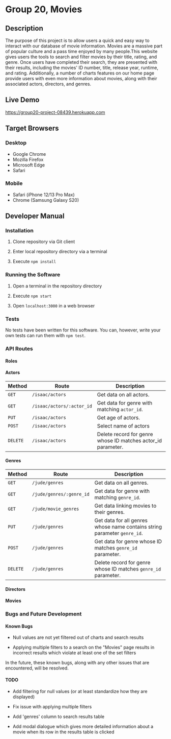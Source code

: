 # Group 20, Movies

## Description

The purpose of this project is to allow users a quick and easy way to interact with our database of movie information. Movies are a massive part of popular culture and a pass time enjoyed by many people.This website gives users the tools to search and filter movies by their title, rating, and genre. Once users have completed their search, they are presented with their results, including the movies' ID number, title, release year, runtime, and rating. Additionally, a number of charts features on our home page provide users with even more information about movies, along with their associated actors, directors, and genres.

## Live Demo

https://group20-project-08439.herokuapp.com

## Target Browsers

### Desktop

- Google Chrome
- Mozilla Firefox
- Microsoft Edge
- Safari

### Mobile

- Safari (iPhone 12/13 Pro Max)
- Chrome (Samsung Galaxy S20)

## Developer Manual

### Installation

1. Clone repository via Git client

2. Enter local repository directory via a terminal

3. Execute `npm install`

### Running the Software

1. Open a terminal in the repository directory

2. Execute `npm start`

3. Open `localhost:3000` in a web browser

### Tests

No tests have been written for this software. You can, however, write your own tests can run them with `npm test`.

### API Routes

#### Roles

#### Actors

| Method   | Route                     | Description                                                  |
| -------- | ------------------------- | ------------------------------------------------------------ |
| `GET`    | `/isaac/actors`           | Get data on all actors.                                      |
| `GET`    | `/isaac/actors/:actor_id` | Get data for genre with matching `actor_id`.                 |
| `PUT`    | `/isaac/actors`           | Get age of actors.                                           |
| `POST`   | `/isaac/actors`           | Select name of actors                                        |
| `DELETE` | `/isaac/actors`           | Delete record for genre whose ID matches actor_id parameter. |

#### Genres

| Method   | Route                    | Description                                                              |
| -------- | ------------------------ | ------------------------------------------------------------------------ |
| `GET`    | `/jude/genres`           | Get data on all genres.                                                  |
| `GET`    | `/jude/genres/:genre_id` | Get data for genre with matching `genre_id`.                             |
| `GET`    | `/jude/movie_genres`     | Get data linking movies to their genres.                                 |
| `PUT`    | `/jude/genres`           | Get data for all genres whose name contains string parameter `genre_id`. |
| `POST`   | `/jude/genres`           | Get data for genre whose ID matches `genre_id` parameter.                |
| `DELETE` | `/jude/genres`           | Delete record for genre whose ID matches `genre_id` parameter.           |

#### Directors

#### Movies

### Bugs and Future Development

#### Known Bugs

- Null values are not yet filtered out of charts and search results

- Applying multiple filters to a search on the "Movies" page results in incorrect results which violate at least one of the set filters

In the future, these known bugs, along with any other issues that are encountered, will be resolved.

#### TODO

- Add filtering for null values (or at least standardize how they are displayed)

- Fix issue with applying multiple filters

- Add 'genres' column to search results table

- Add modal dialogue which gives more detailed information about a movie when its row in the results table is clicked
